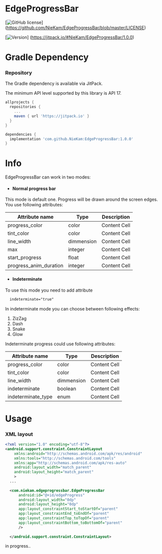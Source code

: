 # EdgeProgressBar

[![GitHub license](https://img.shields.io/badge/License-Apache-green.svg)]
(https://github.com/NieKam/EdgeProgressBar/blob/master/LICENSE)

[![Version](https://img.shields.io/badge/Version-1.0-blue.svg)]
(https://jitpack.io/#NieKam/EdgeProgressBar/1.0.0)

# Gradle Dependency

### Repository

The Gradle dependency is available via JitPack.

The minimum API level supported by this library is API 17.

```gradle
allprojects {
  repositories {
    ...
    maven { url 'https://jitpack.io' }
  }
}
```
```gradle
dependencies {
  implementation 'com.github.NieKam:EdgeProgressBar:1.0.0'
}
```
# Info

EdgeProgressBar can work in two modes:
- #### Normal progress bar

This mode is default one. Progress will be drawn around the screen edges. You use following attributes:

| Attribute name    | Type | Description |
| -------------   | ------------- | -------------|
| progress_color  |  color  | Content Cell  |
| tint_color  | color  | Content Cell  |
| line_width  | dimmension  | Content Cell  |
| max  | integer  | Content Cell  |
| start_progress  | float  | Content Cell  |
| progress_anim_duration  | integer  | Content Cell  |

- #### Indeterminate

To use this mode you need to add attribute 

```xml
  indeterminate="true"
```
In indeterminate mode you can choose between following effects:

1. ZizZag
2. Dash
3. Snake
4. Glow

Indeterminate progress could use following attributes:

| Attribute name    | Type | Description |
| -------------   | ------------- | -------------|
| progress_color  |  color  | Content Cell  |
| tint_color  | color  | Content Cell  |
| line_width  | dimmension  | Content Cell  |
| indeterminate  | boolean  | Content Cell  |
| indeterminate_type  | enum  | Content Cell  |

# Usage

### XML layout

```xml
<?xml version="1.0" encoding="utf-8"?>
<android.support.constraint.ConstraintLayout
    xmlns:android="http://schemas.android.com/apk/res/android"
    xmlns:tools="http://schemas.android.com/tools"
    xmlns:app="http://schemas.android.com/apk/res-auto"
    android:layout_width="match_parent"
    android:layout_height="match_parent"
    >
  ...
  
  <com.niekam.edgeprogressbar.EdgeProgressBar
      android:id="@+id/edgeProgress"
      android:layout_width="0dp"
      android:layout_height="0dp"
      app:layout_constraintStart_toStartOf="parent"
      app:layout_constraintEnd_toEndOf="parent"
      app:layout_constraintTop_toTopOf="parent"
      app:layout_constraintBottom_toBottomOf="parent"
      />
  
  </android.support.constraint.ConstraintLayout>
```

in progress..
